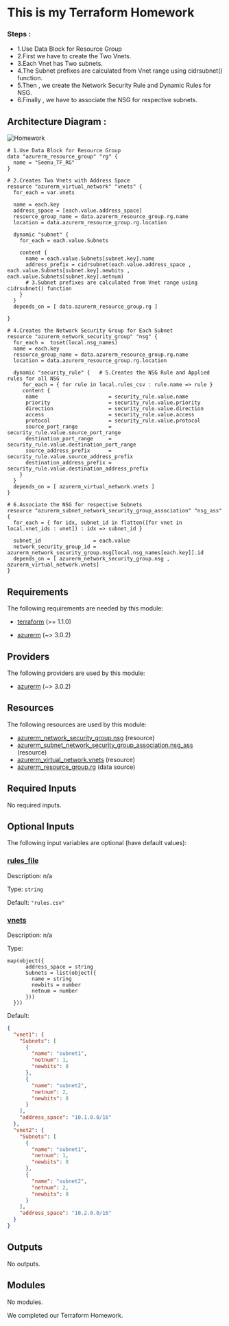 <!-- BEGIN_TF_DOCS -->
# This is my Terraform Homework

### Steps :
- 1.Use Data Block for Resource Group
- 2.First we have to create the Two Vnets.
- 3.Each Vnet has Two subnets.
- 4.The Subnet prefixes are calculated from Vnet range using cidrsubnet() function.
- 5.Then , we create the Network Security Rule and Dynamic Rules for NSG.
- 6.Finally , we have to associate the NSG for respective subnets.

 ## Architecture Diagram :

 ![Homework](https://github.com/srinivasan2022/Terraform_Homework/assets/118502121/678b71fd-d90b-4ea5-8549-061aae72a3b8)

```hcl
# 1.Use Data Block for Resource Group
data "azurerm_resource_group" "rg" {
  name = "Seenu_TF_RG"
}

# 2.Creates Two Vnets with Address Space
resource "azurerm_virtual_network" "vnets" {
  for_each = var.vnets

  name = each.key
  address_space = [each.value.address_space]
  resource_group_name = data.azurerm_resource_group.rg.name
  location = data.azurerm_resource_group.rg.location

  dynamic "subnet" {
    for_each = each.value.Subnets

    content {
      name = each.value.Subnets[subnet.key].name
      address_prefix = cidrsubnet(each.value.address_space , each.value.Subnets[subnet.key].newbits , each.value.Subnets[subnet.key].netnum)
      # 3.Subnet prefixes are calculated from Vnet range using cidrsubnet() function 
    }
  }
  depends_on = [ data.azurerm_resource_group.rg ]

}

# 4.Creates the Network Security Group for Each Subnet
resource "azurerm_network_security_group" "nsg" {       
  for_each =  toset(local.nsg_names)
  name = each.key
  resource_group_name = data.azurerm_resource_group.rg.name
  location = data.azurerm_resource_group.rg.location

  dynamic "security_rule" {   # 5.Creates the NSG Rule and Applied rules for all NSG                            
     for_each = { for rule in local.rules_csv : rule.name => rule }
     content {
      name                       = security_rule.value.name
      priority                   = security_rule.value.priority
      direction                  = security_rule.value.direction
      access                     = security_rule.value.access
      protocol                   = security_rule.value.protocol
      source_port_range          = security_rule.value.source_port_range
      destination_port_range     = security_rule.value.destination_port_range
      source_address_prefix      = security_rule.value.source_address_prefix
      destination_address_prefix = security_rule.value.destination_address_prefix
    }
  }
  depends_on = [ azurerm_virtual_network.vnets ]
}

# 6.Associate the NSG for respective Subnets
resource "azurerm_subnet_network_security_group_association" "nsg_ass" {
  for_each = { for idx, subnet_id in flatten([for vnet in local.vnet_ids : vnet]) : idx => subnet_id }

  subnet_id                 = each.value
  network_security_group_id = azurerm_network_security_group.nsg[local.nsg_names[each.key]].id
  depends_on = [ azurerm_network_security_group.nsg , azurerm_virtual_network.vnets]
}

```

<!-- markdownlint-disable MD033 -->
## Requirements

The following requirements are needed by this module:

- <a name="requirement_terraform"></a> [terraform](#requirement\_terraform) (>= 1.1.0)

- <a name="requirement_azurerm"></a> [azurerm](#requirement\_azurerm) (~> 3.0.2)

## Providers

The following providers are used by this module:

- <a name="provider_azurerm"></a> [azurerm](#provider\_azurerm) (~> 3.0.2)

## Resources

The following resources are used by this module:

- [azurerm_network_security_group.nsg](https://registry.terraform.io/providers/hashicorp/azurerm/latest/docs/resources/network_security_group) (resource)
- [azurerm_subnet_network_security_group_association.nsg_ass](https://registry.terraform.io/providers/hashicorp/azurerm/latest/docs/resources/subnet_network_security_group_association) (resource)
- [azurerm_virtual_network.vnets](https://registry.terraform.io/providers/hashicorp/azurerm/latest/docs/resources/virtual_network) (resource)
- [azurerm_resource_group.rg](https://registry.terraform.io/providers/hashicorp/azurerm/latest/docs/data-sources/resource_group) (data source)

<!-- markdownlint-disable MD013 -->
## Required Inputs

No required inputs.

## Optional Inputs

The following input variables are optional (have default values):

### <a name="input_rules_file"></a> [rules\_file](#input\_rules\_file)

Description: n/a

Type: `string`

Default: `"rules.csv"`

### <a name="input_vnets"></a> [vnets](#input\_vnets)

Description: n/a

Type:

```hcl
map(object({
      address_space = string
      Subnets = list(object({
        name = string
        newbits = number
        netnum = number
      }))
  }))
```

Default:

```json
{
  "vnet1": {
    "Subnets": [
      {
        "name": "subnet1",
        "netnum": 1,
        "newbits": 8
      },
      {
        "name": "subnet2",
        "netnum": 2,
        "newbits": 8
      }
    ],
    "address_space": "10.1.0.0/16"
  },
  "vnet2": {
    "Subnets": [
      {
        "name": "subnet1",
        "netnum": 1,
        "newbits": 8
      },
      {
        "name": "subnet2",
        "netnum": 2,
        "newbits": 8
      }
    ],
    "address_space": "10.2.0.0/16"
  }
}
```

## Outputs

No outputs.

## Modules

No modules.

We completed our Terraform Homework.
<!-- END_TF_DOCS -->